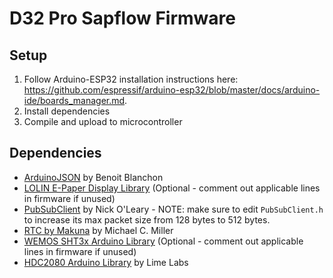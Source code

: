 # D32 Pro Sapflow Firmware

## Setup
1. Follow Arduino-ESP32 installation instructions here: https://github.com/espressif/arduino-esp32/blob/master/docs/arduino-ide/boards_manager.md.
2. Install dependencies
3. Compile and upload to microcontroller

## Dependencies
- [ArduinoJSON](https://arduinojson.org/) by Benoit Blanchon
- [LOLIN E-Paper Display Library](https://github.com/wemos/LOLIN_EPD_Library) (Optional - comment out applicable lines in firmware  if unused)
- [PubSubClient](https://pubsubclient.knolleary.net/) by Nick O'Leary - NOTE: make sure to edit `PubSubClient.h` to increase its max packet size from 128 bytes to 512 bytes.
- [RTC by Makuna](https://github.com/Makuna/Rtc/wiki) by Michael C. Miller
- [WEMOS SHT3x Arduino Library](https://github.com/wemos/WEMOS_SHT3x_Arduino_Library) (Optional - comment out applicable lines in firmware if unused)
- [HDC2080 Arduino Library](https://github.com/lime-labs/HDC2080-Arduino) by Lime Labs